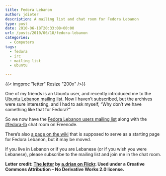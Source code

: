 ```yaml
---
title: Fedora Lebanon
author: jdieter
description: A mailing list and chat room for Fedora Lebanon
type: post
date: 2010-06-18T20:33:08+00:00
url: /posts/2010/06/18/fedora-lebanon
categories:
  - Computers
tags:
  - fedora
  - irc
  - mailing list
  - ubuntu

---
```

{{< imgproc "letter" Resize "200x" />}}

One of my friends is an Ubuntu user, and recently introduced me to the [Ubuntu Lebanon mailing list][2]. Now I haven&#8217;t subscribed, but the archives were sure interesting, and I had to ask myself, &#8220;Why don&#8217;t we have something like that for Fedora?&#8221;

So we now have the [Fedora Lebanon users mailing list][3] along with the [#fedora-lb][4] chat room on Freenode.

There&#8217;s also [a page on the wiki][5] that is supposed to serve as a starting page for Fedora Lebanon, but it may be moved.

If you live in Lebanon or if you are Lebanese (or if you wish you were Lebanese), please subscribe to the mailing list and join me in the chat room.

**Letter credit: [The letter][6] by [a.drian on Flickr][7]. Used under a Creative Commons Attribution &#8211; No Derivative Works 2.0 license.**

 [2]: https://lists.ubuntu.com/mailman/listinfo/Ubuntu-lb
 [3]: https://admin.fedoraproject.org/mailman/listinfo/lb-users
 [4]: irc://irc.freenode.net/fedora-lb
 [5]: https://fedoraproject.org/wiki/Fedoracommunity.org/Lebanon
 [6]: http://www.flickr.com/photos/adrianclarkmbbs/3041954566
 [7]: http://www.flickr.com/photos/adrianclarkmbbs/
